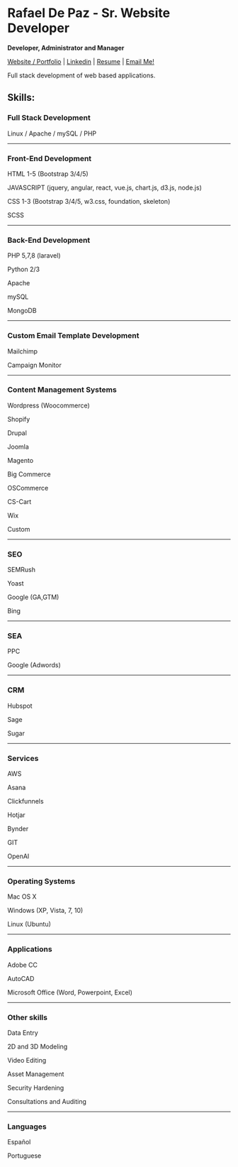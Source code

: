 # Rafael De Paz - Sr. Website Developer
<p><b>Developer, Administrator and Manager</b></p>
<p><a href="https://rdepaz.com" title="rdepaz.com">Website / Portfolio</a> | <a href="https://www.linkedin.com/in/rafael-de-paz-2514b1122/" title="Rafael De Paz">Linkedin</a> | <a href="https://drive.google.com/file/d/1kVwqNfJ0KTvrN3r8K1EHROa63VhD06Cz/view" title="Rafael De Paz">Resume</a> | <a href="mailto:ralphdp21@gmail.com">Email Me!</a></p>
<p>Full stack development of web based applications.</p>
<h2>Skills:</h2>
<h3>Full Stack Development</h3>
<p>Linux / Apache / mySQL / PHP</p>
<hr/>
<h3>Front-End Development</h3>
<p>HTML 1-5 (Bootstrap 3/4/5)</p>
<p>JAVASCRIPT (jquery, angular, react, vue.js, chart.js, d3.js, node.js)</p>
<p>CSS 1-3 (Bootstrap 3/4/5, w3.css, foundation, skeleton)</p>
<p>SCSS</p>
<hr/>
<h3>Back-End Development</h3>
<p>PHP 5,7,8 (laravel)</p>
<p>Python 2/3</p>
<p>Apache</p>
<p>mySQL</p>
<p>MongoDB</p>
<hr/>
<h3>Custom Email Template Development</h3>
<p>Mailchimp</p>
<p>Campaign Monitor</p>
<hr/>
<h3>Content Management Systems</h3>
<p>Wordpress (Woocommerce)</p>
<p>Shopify</p>
<p>Drupal</p>
<p>Joomla</p>
<p>Magento</p>
<p>Big Commerce</p>
<p>OSCommerce</p>
<p>CS-Cart</p>
<p>Wix</p>
<p>Custom</p>
<hr/>
<h3>SEO</h3>
<p>SEMRush</p>
<p>Yoast</p>
<p>Google (GA,GTM)</p>
<p>Bing</p>
<hr/>
<h3>SEA</h3>
<p>PPC</p>
<p>Google (Adwords)</p>
<hr/>
<h3>CRM</h3>
<p>Hubspot</p>
<p>Sage</p>
<p>Sugar</p>
<hr/>
<h3>Services</h3>
<p>AWS</p>
<p>Asana</p>
<p>Clickfunnels</p>
<p>Hotjar</p>
<p>Bynder</p>
<p>GIT</p>
<p>OpenAI</p>
<hr/>
<h3>Operating Systems</h3>
<p>Mac OS X</p>
<p>Windows (XP, Vista, 7, 10)</p>
<p>Linux (Ubuntu)</p>
<hr/>
<h3>Applications</h3>
<p>Adobe CC</p>
<p>AutoCAD</p>
<p>Microsoft Office (Word, Powerpoint, Excel)</p>
<hr/>
<h3>Other skills</h3>
<p>Data Entry</p>
<p>2D and 3D Modeling</p>
<p>Video Editing</p>
<p>Asset Management</p>
<p>Security Hardening</p>
<p>Consultations and Auditing</p>
<hr/>
<h3>Languages</h3>
<p>Español</p>
<p>Portuguese</p>